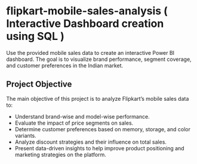 # flipkart-mobile-sales-analysis  ( Interactive Dashboard creation using SQL )
Use the provided mobile sales data to create an interactive Power BI dashboard. The goal is to visualize brand performance, segment coverage, and customer preferences in the Indian market.
## Project Objective
The main objective of this project is to analyze Flipkart’s mobile sales data to:

- Understand brand-wise and model-wise performance.
- Evaluate the impact of price segments on sales.
- Determine customer preferences based on memory, storage, and color variants.
- Analyze discount strategies and their influence on total sales.
- Present data-driven insights to help improve product positioning and marketing strategies on the platform.
